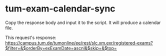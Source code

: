 # tum-exam-calendar-sync

Copy the response body and input it to the script. It will produce a calendar file.

This request's response:
https://campus.tum.de/tumonline/ee/rest/slc.xm.exr/registered-exams?$filter=&$orderBy=exExamDate=ascnl&$skip=&$top=
